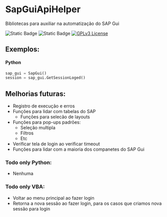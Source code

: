 # SapGuiApiHelper
Bibliotecas para auxiliar na automatização do SAP Gui

![Static Badge](https://img.shields.io/badge/Autor-Neitan96-purple?link=https%3A%2F%2Fgithub.com%2FNeitan96%2F)
![Static Badge](https://img.shields.io/badge/version-Alpha%200.1-blue)
[![GPLv3 License](https://img.shields.io/badge/License-GPL%20v3-yellow.svg)](https://github.com/Neitan96/SapGuiApiHelper/blob/main/LICENSE)

## Exemplos:

#### Python
```python
sap_gui = SapGui()
session = sap_gui.GetSessionLoged()
```

## Melhorias futuras:
* Registro de execução e erros
* Funções para lidar com tabelas do SAP
  * Funções para selecão de layouts
* Funções para pop-ups padrões:
  * Seleção multipla
  * Filtros
  * Etc
* Verificar tela de login ao verificar timeout
* Funções para lidar com a maioria dos companetes do SAP Gui

### Todo only Python:
* Nenhuma

### Todo only VBA:
* Voltar ao menu principal ao fazer login
* Retorna a nova sessão ao fazer login, para os casos que criamos nova sessão para login